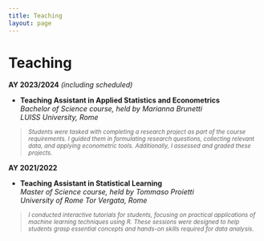 ```yaml
---
title: Teaching
layout: page
---
```


# Teaching

**AY 2023/2024** *(including scheduled)*
- <b>**Teaching Assistant in Applied Statistics and Econometrics** </b>  
*Bachelor of Science course, held by Marianna Brunetti*  
*LUISS University, Rome*

> <sub> *Students were tasked with completing a research project as part of the course requirements. I guided them in formulating research questions, collecting relevant data, and applying econometric tools. Additionally, I assessed and graded these projects.*

**AY 2021/2022** 
- <b>**Teaching Assistant in Statistical Learning** </b>  
*Master of Science course, held by Tommaso Proietti*  
*University of Rome Tor Vergata, Rome*

> <sub> *I conducted interactive tutorials for students, focusing on practical applications of machine learning techniques using R. These sessions were designed to help students grasp essential concepts and hands-on skills required for data analysis.*
